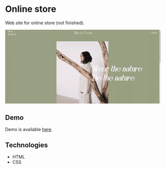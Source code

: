 # Online store
Web site for online store (not finished).

![layout](https://github.com/onlylosersleftalive/online-store/blob/master/images/ezgif.com-gif-maker%20(8).gif)

## Demo
Demo is available [here](https://onlylosersleftalive.github.io/online-store/).

## Technologies
* HTML
* CSS
